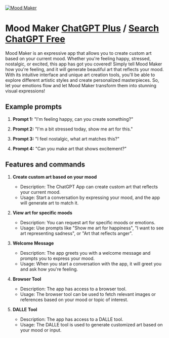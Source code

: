 
[![Mood Maker](https://files.oaiusercontent.com/file-yTx8T75hwkkIBpFHRgFjZMoJ?se=2123-10-18T15%3A51%3A38Z&sp=r&sv=2021-08-06&sr=b&rscc=max-age%3D31536000%2C%20immutable&rscd=attachment%3B%20filename%3Df77fe2a8-40c0-4578-80c5-d2b5e5770710.png&sig=VTYqihJan3U3ZLvFua9IK%2B18xxPZDMIoD/WpeyxzxJc%3D)](https://chat.openai.com/g/g-B7BGunbsM-mood-maker)

# Mood Maker [ChatGPT Plus](https://chat.openai.com/g/g-B7BGunbsM-mood-maker) / [Search ChatGPT Free](https://gptcall.net/index.html#/?search=Mood%20Maker)

Mood Maker is an expressive app that allows you to create custom art based on your current mood. Whether you're feeling happy, stressed, nostalgic, or excited, this app has got you covered! Simply tell Mood Maker how you're feeling, and it will generate beautiful art that reflects your mood. With its intuitive interface and unique art creation tools, you'll be able to explore different artistic styles and create personalized masterpieces. So, let your emotions flow and let Mood Maker transform them into stunning visual expressions!

## Example prompts

1. **Prompt 1:** "I'm feeling happy, can you create something?"

2. **Prompt 2:** "I'm a bit stressed today, show me art for this."

3. **Prompt 3:** "I feel nostalgic, what art matches this?"

4. **Prompt 4:** "Can you make art that shows excitement?"

## Features and commands

1. **Create custom art based on your mood**
   - Description: The ChatGPT App can create custom art that reflects your current mood.
   - Usage: Start a conversation by expressing your mood, and the app will generate art to match it.

2. **View art for specific moods**
   - Description: You can request art for specific moods or emotions.
   - Usage: Use prompts like "Show me art for happiness", "I want to see art representing sadness", or "Art that reflects anger".

3. **Welcome Message**
   - Description: The app greets you with a welcome message and prompts you to express your mood.
   - Usage: When you start a conversation with the app, it will greet you and ask how you're feeling.

4. **Browser Tool**
   - Description: The app has access to a browser tool.
   - Usage: The browser tool can be used to fetch relevant images or references based on your mood or topic of interest.

5. **DALLE Tool**
   - Description: The app has access to a DALLE tool.
   - Usage: The DALLE tool is used to generate customized art based on your mood or input.


